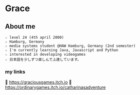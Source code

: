 # Grace
## About me
```
☆ level 24 (4th april 2000) 
☆ Hamburg, Germany
☆ media systems student @HAW Hamburg, Germany (2nd semester) 
☆ I'm currently learning Java, Javascript and Python 
☆ interested in developing videogames 
☆ 日本語を少しずつ楽しんで上達しています。

```

### my links
🔗 https://graciousgames.itch.io
🔗 https://ordinarygames.itch.io/catharinasadventure
